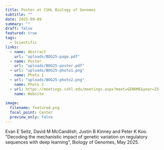 ```yaml
---
title: Poster at CSHL Biology of Genomes
subtitle: ""
date: 2025-09-09
summary: ""
draft: false
featured: true
tags:
  - Scientific
links:
  - name: Abstract
    url: "uploads/BOG25-page.pdf"
  - name: Poster
    url: "uploads/BOG25-poster.pdf"
  - url: "uploads/BOG25-photo1.png"
    name: Photo 1
  - url: "uploads/BOG25-photo2.png"
    name: Photo 2
  - url: https://meetings.cshl.edu/meetings.aspx?meet=GENOME&year=25
    name: Website
    
image:
  filename: featured.png
  focal_point: Center
  preview_only: false
---
```


Evan E Seitz, David M McCandlish, Justin B Kinney and Peter K Koo. "Decoding the mechanistic impact of genetic variation on regulatory sequences with deep learning", Biology of Genomes, May 2025.
